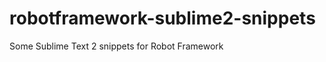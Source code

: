 robotframework-sublime2-snippets
================================

Some Sublime Text 2 snippets for Robot Framework
